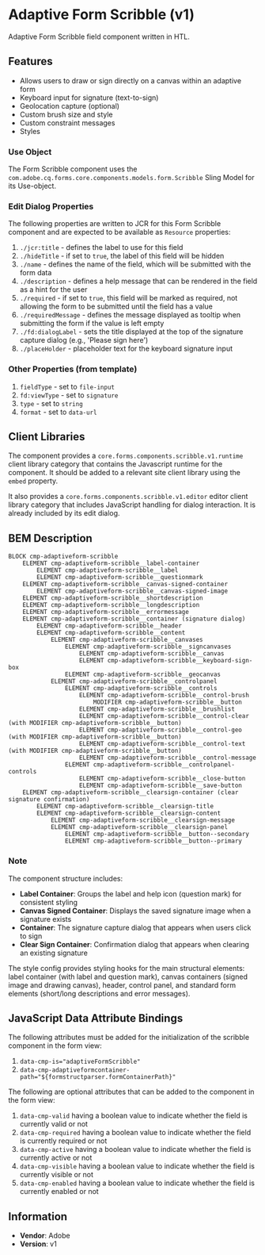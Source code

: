 <!--
Copyright 2025 Adobe

Licensed under the Apache License, Version 2.0 (the "License");
you may not use this file except in compliance with the License.
You may obtain a copy of the License at

    http://www.apache.org/licenses/LICENSE-2.0

Unless required by applicable law or agreed to in writing, software
distributed under the License is distributed on an "AS IS" BASIS,
WITHOUT WARRANTIES OR CONDITIONS OF ANY KIND, either express or implied.
See the License for the specific language governing permissions and
limitations under the License.
-->
Adaptive Form Scribble (v1)
====
Adaptive Form Scribble field component written in HTL.

## Features

* Allows users to draw or sign directly on a canvas within an adaptive form
* Keyboard input for signature (text-to-sign)
* Geolocation capture (optional)
* Custom brush size and style
* Custom constraint messages
* Styles

### Use Object
The Form Scribble component uses the `com.adobe.cq.forms.core.components.models.form.Scribble` Sling Model for its Use-object.

### Edit Dialog Properties
The following properties are written to JCR for this Form Scribble component and are expected to be available as `Resource` properties:

1. `./jcr:title` - defines the label to use for this field
2. `./hideTitle` - if set to `true`, the label of this field will be hidden
3. `./name` - defines the name of the field, which will be submitted with the form data
4. `./description` - defines a help message that can be rendered in the field as a hint for the user
5. `./required` - if set to `true`, this field will be marked as required, not allowing the form to be submitted until the field has a value
6. `./requiredMessage` - defines the message displayed as tooltip when submitting the form if the value is left empty
7. `./fd:dialogLabel` - sets the title displayed at the top of the signature capture dialog (e.g., 'Please sign here')
8. `./placeHolder` - placeholder text for the keyboard signature input

### Other Properties (from template)
1. `fieldType` - set to `file-input`
2. `fd:viewType` - set to `signature`
3. `type` - set to `string`
4. `format` - set to `data-url`

## Client Libraries
The component provides a `core.forms.components.scribble.v1.runtime` client library category that contains the Javascript runtime for the component. 
It should be added to a relevant site client library using the `embed` property.

It also provides a `core.forms.components.scribble.v1.editor` editor client library category that includes
JavaScript handling for dialog interaction. It is already included by its edit dialog.

## BEM Description
```
BLOCK cmp-adaptiveform-scribble
    ELEMENT cmp-adaptiveform-scribble__label-container
        ELEMENT cmp-adaptiveform-scribble__label
        ELEMENT cmp-adaptiveform-scribble__questionmark
    ELEMENT cmp-adaptiveform-scribble__canvas-signed-container
        ELEMENT cmp-adaptiveform-scribble__canvas-signed-image
    ELEMENT cmp-adaptiveform-scribble__shortdescription
    ELEMENT cmp-adaptiveform-scribble__longdescription
    ELEMENT cmp-adaptiveform-scribble__errormessage
    ELEMENT cmp-adaptiveform-scribble__container (signature dialog)
        ELEMENT cmp-adaptiveform-scribble__header
        ELEMENT cmp-adaptiveform-scribble__content
            ELEMENT cmp-adaptiveform-scribble__canvases
                ELEMENT cmp-adaptiveform-scribble__signcanvases
                    ELEMENT cmp-adaptiveform-scribble__canvas
                    ELEMENT cmp-adaptiveform-scribble__keyboard-sign-box
                ELEMENT cmp-adaptiveform-scribble__geocanvas
            ELEMENT cmp-adaptiveform-scribble__controlpanel
                ELEMENT cmp-adaptiveform-scribble__controls
                    ELEMENT cmp-adaptiveform-scribble__control-brush 
                        MODIFIER cmp-adaptiveform-scribble__button
                    ELEMENT cmp-adaptiveform-scribble__brushlist
                    ELEMENT cmp-adaptiveform-scribble__control-clear (with MODIFIER cmp-adaptiveform-scribble__button)
                    ELEMENT cmp-adaptiveform-scribble__control-geo (with MODIFIER cmp-adaptiveform-scribble__button)
                    ELEMENT cmp-adaptiveform-scribble__control-text (with MODIFIER cmp-adaptiveform-scribble__button)
                    ELEMENT cmp-adaptiveform-scribble__control-message
                ELEMENT cmp-adaptiveform-scribble__controlpanel-controls
                    ELEMENT cmp-adaptiveform-scribble__close-button
                    ELEMENT cmp-adaptiveform-scribble__save-button
    ELEMENT cmp-adaptiveform-scribble__clearsign-container (clear signature confirmation)
        ELEMENT cmp-adaptiveform-scribble__clearsign-title
        ELEMENT cmp-adaptiveform-scribble__clearsign-content
            ELEMENT cmp-adaptiveform-scribble__clearsign-message
            ELEMENT cmp-adaptiveform-scribble__clearsign-panel
                ELEMENT cmp-adaptiveform-scribble__button--secondary
                ELEMENT cmp-adaptiveform-scribble__button--primary
```

### Note
The component structure includes:
- **Label Container**: Groups the label and help icon (question mark) for consistent styling
- **Canvas Signed Container**: Displays the saved signature image when a signature exists
- **Container**: The signature capture dialog that appears when users click to sign
- **Clear Sign Container**: Confirmation dialog that appears when clearing an existing signature

The style config provides styling hooks for the main structural elements: label container (with label and question mark), canvas containers (signed image and drawing canvas), header, control panel, and standard form elements (short/long descriptions and error messages).

## JavaScript Data Attribute Bindings

The following attributes must be added for the initialization of the scribble component in the form view:  
 1. `data-cmp-is="adaptiveFormScribble"`
 2. `data-cmp-adaptiveformcontainer-path="${formstructparser.formContainerPath}"`

The following are optional attributes that can be added to the component in the form view:
1. `data-cmp-valid` having a boolean value to indicate whether the field is currently valid or not
2. `data-cmp-required` having a boolean value to indicate whether the field is currently required or not
3. `data-cmp-active` having a boolean value to indicate whether the field is currently active or not 
4. `data-cmp-visible` having a boolean value to indicate whether the field is currently visible or not
5. `data-cmp-enabled` having a boolean value to indicate whether the field is currently enabled or not

## Information
* **Vendor**: Adobe
* **Version**: v1
